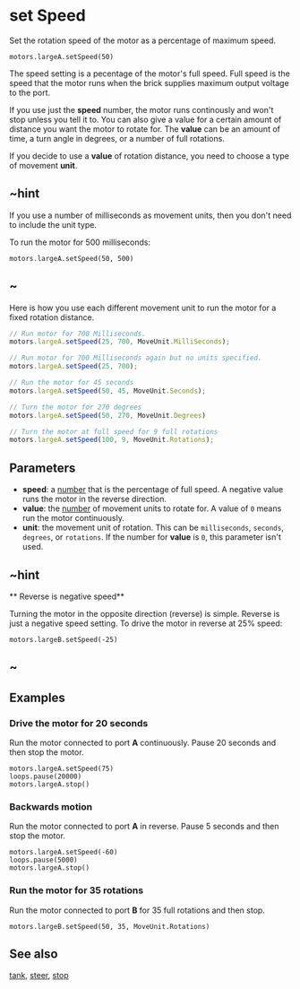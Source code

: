 # set Speed

Set the rotation speed of the motor as a percentage of maximum speed.

```sig
motors.largeA.setSpeed(50)
```

The speed setting is a pecentage of the motor's full speed. Full speed is the speed that the motor runs when the brick supplies maximum output voltage to the port.

If you use just the **speed** number, the motor runs continously and won't stop unless you tell it to. You can also give a value for a certain amount of distance you want the motor to rotate for. The **value** can be an amount of time, a turn angle in degrees, or a number of full rotations.

If you decide to use a **value** of rotation distance, you need to choose a type of movement **unit**.

## ~hint

If you use a number of milliseconds as movement units, then you don't need to include the unit type.

To run the motor for 500 milliseconds:

```block
motors.largeA.setSpeed(50, 500)
```

## ~

Here is how you use each different movement unit to run the motor for a fixed rotation distance.

```typescript
// Run motor for 700 Milliseconds. 
motors.largeA.setSpeed(25, 700, MoveUnit.MilliSeconds);

// Run motor for 700 Milliseconds again but no units specified. 
motors.largeA.setSpeed(25, 700);

// Run the motor for 45 seconds
motors.largeA.setSpeed(50, 45, MoveUnit.Seconds);

// Turn the motor for 270 degrees
motors.largeA.setSpeed(50, 270, MoveUnit.Degrees)

// Turn the motor at full speed for 9 full rotations
motors.largeA.setSpeed(100, 9, MoveUnit.Rotations);
```

## Parameters

* **speed**: a [number](/types/number) that is the percentage of full speed. A negative value runs the motor in the reverse direction.
* **value**: the [number](/types/number) of movement units to rotate for. A value of `0` means run the motor continuously.
* **unit**: the movement unit of rotation. This can be `milliseconds`, `seconds`, `degrees`, or `rotations`. If the number for **value** is `0`, this parameter isn't used.

## ~hint

** Reverse is negative speed**

Turning the motor in the opposite direction (reverse) is simple. Reverse is just a negative speed setting. To drive the motor in reverse at 25% speed:

```block
motors.largeB.setSpeed(-25)
```

## ~

## Examples

### Drive the motor for 20 seconds

Run the motor connected to port **A** continuously. Pause 20 seconds and then stop the motor.

```blocks
motors.largeA.setSpeed(75)
loops.pause(20000)
motors.largeA.stop()
```

### Backwards motion

Run the motor connected to port **A** in reverse. Pause 5 seconds and then stop the motor.

```blocks
motors.largeA.setSpeed(-60)
loops.pause(5000)
motors.largeA.stop()
```

### Run the motor for 35 rotations

Run the motor connected to port **B** for 35 full rotations and then stop.

```blocks
motors.largeB.setSpeed(50, 35, MoveUnit.Rotations)
```

## See also

[tank](/reference/motors/synced/tank), [steer](/reference/motors/synced/steer), [stop](/reference/motors/motor/stop)